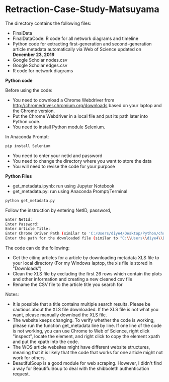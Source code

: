 # Retraction-Case-Study-Matsuyama
The directory contains the following files:
* FinalData
* FinalDataCode: R code for all network diagrams and timeline
* Python code for extracting first-generation and second-generation article metadata automatically via Web of Science updated on **December 23, 2019**
* Google Scholar nodes.csv
* Google Scholar edges.csv
* R code for network diagrams

**Python code**

Before using the code:
* You need to download a Chrome Webdriver from http://chromedriver.chromium.org/downloads based on your laptop and the Chrome version.
* Put the Chrome Webdriver in a local file and put its path later into Python code.
* You need to install Python module Selenium.

In Anaconda Prompt:
```bash
pip install Selenium
```
* You need to enter your netid and password
* You need to change the directory where you want to store the data
* You will need to revise the code for your purpose

**Python Files**
* get_metadata.ipynb: run using Jupyter Notebook
* get_metadata.py: run using Anaconda Prompt/Terminal
```bash
python get_metadata.py
```
Follow the instruction by entering NetID, password, 
```bash
Enter NetId:
Enter Password:
Enter Article Title: 
Enter Chrome Driver Path (similar to 'C:/Users/diye4/Desktop/Python/chromedriver_win32/chromedriver'): 
Enter the path for the downloaded file (similar to "C:\\Users\\diye4\\Downloads\\"): 
```

The code can do the following:
* Get the citing articles for a article by downloading metadata XLS file to your local directory (For my Windows laptop, the xls file is stored in "Downloads")
* Clean the XLS file by excluding the first 26 rows which contain the plots and other information and creating a new cleaned csv file
* Rename the CSV file to the article title you search for


Notes:
* It is possible that a title contains multiple search results. Please be cautious about the XLS file downloaded. If the XLS file is not what you want, please manually download the XLS file.
* The website keeps changing. To verify whether the code is working, please run the function get_metadata line by line. If one line of the code is not working, you can use Chrome to Web of Science, right click "inspect", locate the element, and right click to copy the element xpath and put the xpath into the code.
* The WOS article websites might have different website structures, meaning that it is likely that the code that works for one article might not work for others. 
* BeautifulSoup is a good module for web scraping. However, I didn't find a way for BeautifulSoup to deal with the shibboleth authentication request. 

